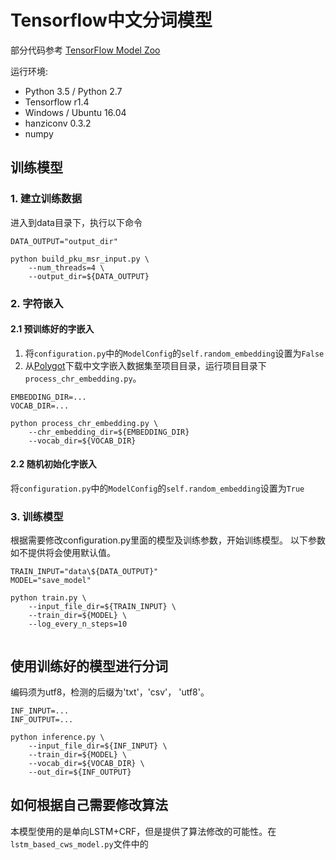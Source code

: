# Tensorflow中文分词模型

部分代码参考 [TensorFlow Model Zoo](https://github.com/tensorflow/models)

运行环境:

- Python 3.5 / Python 2.7
- Tensorflow r1.4
- Windows / Ubuntu 16.04
- hanziconv 0.3.2
- numpy

## 训练模型

### 1. 建立训练数据
进入到data目录下，执行以下命令

```
DATA_OUTPUT="output_dir"

python build_pku_msr_input.py \ 
    --num_threads=4 \
    --output_dir=${DATA_OUTPUT}
```

### 2. 字符嵌入

#### 2.1 预训练好的字嵌入
1. 将`configuration.py`中的`ModelConfig`的`self.random_embedding`设置为`False`
2. 从[Polygot](https://sites.google.com/site/rmyeid/projects/polyglot)下载中文字嵌入数据集至项目目录，运行项目目录下`process_chr_embedding.py`。

```
EMBEDDING_DIR=...
VOCAB_DIR=...

python process_chr_embedding.py \
    --chr_embedding_dir=${EMBEDDING_DIR}
    --vocab_dir=${VOCAB_DIR}
```

#### 2.2 随机初始化字嵌入

将`configuration.py`中的`ModelConfig`的`self.random_embedding`设置为`True`

### 3. 训练模型

根据需要修改configuration.py里面的模型及训练参数，开始训练模型。
以下参数如不提供将会使用默认值。

```
TRAIN_INPUT="data\${DATA_OUTPUT}"
MODEL="save_model"

python train.py \
    --input_file_dir=${TRAIN_INPUT} \
    --train_dir=${MODEL} \
    --log_every_n_steps=10
    
```

## 使用训练好的模型进行分词

编码须为utf8，检测的后缀为'txt'，'csv'， 'utf8'。

```
INF_INPUT=...
INF_OUTPUT=...

python inference.py \
    --input_file_dir=${INF_INPUT} \
    --train_dir=${MODEL} \
    --vocab_dir=${VOCAB_DIR} \
    --out_dir=${INF_OUTPUT}
```

## 如何根据自己需要修改算法

本模型使用的是单向LSTM+CRF，但是提供了算法修改的可能性。在```lstm_based_cws_model.py```文件中的



